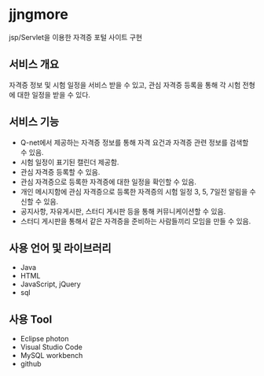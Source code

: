 # jjngmore
jsp/Servlet을 이용한 자격증 포털 사이트 구현

## 서비스 개요
자격증 정보 및 시험 일정을 서비스 받을 수 있고, 관심 자격증 등록을 통해 각 시험 전형에 대한 일정을 받을 수 있다.

## 서비스 기능
* Q-net에서 제공하는 자격증 정보를 통해 자격 요건과 자격증 관련 정보를 검색할 수 있음.
* 시험 일정이 표기된 캘린더 제공함.
* 관심 자격증 등록할 수 있음.
* 관심 자격증으로 등록한 자격증에 대한 일정을 확인할 수 있음.
* 개인 메시지함에 관심 자격증으로 등록한 자격증의 시험 일정 3, 5, 7일전 알림을 수신할 수 있음.
* 공지사항, 자유게시판, 스터디 게시판 등을 통해 커뮤니케이션할 수 있음.
* 스터디 게시판을 통해서 같은 자격증을 준비하는 사람들끼리 모임을 만들 수 있음.

## 사용 언어 및 라이브러리
* Java
* HTML
* JavaScript, jQuery
* sql

## 사용 Tool
* Eclipse photon
* Visual Studio Code
* MySQL workbench
* github

